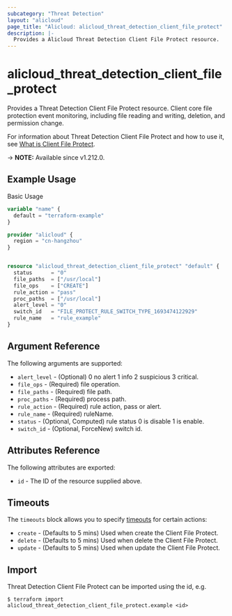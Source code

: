```yaml
---
subcategory: "Threat Detection"
layout: "alicloud"
page_title: "Alicloud: alicloud_threat_detection_client_file_protect"
description: |-
  Provides a Alicloud Threat Detection Client File Protect resource.
---
```


# alicloud_threat_detection_client_file_protect

Provides a Threat Detection Client File Protect resource. Client core file protection event monitoring, including file reading and writing, deletion, and permission change.

For information about Threat Detection Client File Protect and how to use it, see [What is Client File Protect](https://www.alibabacloud.com/help/zh/security-center/developer-reference/api-sas-2018-12-03-createfileprotectrule).

-> **NOTE:** Available since v1.212.0.

## Example Usage

Basic Usage

```terraform
variable "name" {
  default = "terraform-example"
}

provider "alicloud" {
  region = "cn-hangzhou"
}


resource "alicloud_threat_detection_client_file_protect" "default" {
  status      = "0"
  file_paths  = ["/usr/local"]
  file_ops    = ["CREATE"]
  rule_action = "pass"
  proc_paths  = ["/usr/local"]
  alert_level = "0"
  switch_id   = "FILE_PROTECT_RULE_SWITCH_TYPE_1693474122929"
  rule_name   = "rule_example"
}
```

## Argument Reference

The following arguments are supported:
* `alert_level` - (Optional) 0 no alert 1 info 2 suspicious 3 critical.
* `file_ops` - (Required) file operation.
* `file_paths` - (Required) file path.
* `proc_paths` - (Required) process path.
* `rule_action` - (Required) rule action, pass or alert.
* `rule_name` - (Required) ruleName.
* `status` - (Optional, Computed) rule status 0 is disable 1 is enable.
* `switch_id` - (Optional, ForceNew) switch id.

## Attributes Reference

The following attributes are exported:
* `id` - The ID of the resource supplied above.

## Timeouts

The `timeouts` block allows you to specify [timeouts](https://www.terraform.io/docs/configuration-0-11/resources.html#timeouts) for certain actions:
* `create` - (Defaults to 5 mins) Used when create the Client File Protect.
* `delete` - (Defaults to 5 mins) Used when delete the Client File Protect.
* `update` - (Defaults to 5 mins) Used when update the Client File Protect.

## Import

Threat Detection Client File Protect can be imported using the id, e.g.

```shell
$ terraform import alicloud_threat_detection_client_file_protect.example <id>
```